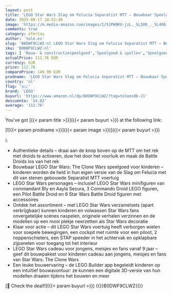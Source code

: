 ```yaml
---
layout: post
title: 'LEGO Star Wars Slag om Felucia Separatist MTT – Bouwbaar Speelgoed voor Kinderen met Speeder  2 Minifiguren en 10 Droid Figuren – Cadeau voor Jongens vanaf 9 Jaar en Fans van The Clone Wars – 75435'
date: 2025-09-17 10:52:40
image: 'https://m.media-amazon.com/images/I/51PW9KU-jzL._SL500_._SL400_.jpg'
comments: true
category: ofertas
author: 'tole.es'
slug: 'B0DWF9CLWZ-nl LEGO Star Wars Slag om Felucia Separatist MTT – Bouwbaar...'
sku: 'B0DWF9CLWZ-nl'
tags: [ 'Bouw- & constructiespeelgoed','Speelgoed & spellen','Speelgoedbouwsets','lego','🇳🇱', ]
actualPrice: 112.76 EUR
currency: EUR
price: 112.76
comparePrice: 149.99 EUR
prodname: 'LEGO Star Wars Slag om Felucia Separatist MTT – Bouwbaar Speelgoed voor Kinderen met Speeder  2 Minifiguren en 10 Droid Figuren – Cadeau voor Jongens vanaf 9 Jaar en Fans van The Clone Wars – 75435'
country: 'nl'
flag: '🇳🇱'
brand: 'LEGO'
buyurl: 'https://www.amazon.nl/dp/B0DWF9CLWZ/?tag=tolees0b-21'
descuento: '24.82'
average: '112.76'
---
```


You've got [{{< param title >}}]({{< param buyurl >}}) at the following link:

[![{{< param prodname >}}]({{< param image >}})]({{< param buyurl >}})

ℹ️:

- Authentieke details – draai aan de knop boven op de MTT om het rek met droids te activeren, duw het door het voorluik en maak de Battle Droids los van het rek
- Bouwbaar LEGO Star Wars: The Clone Wars speelgoed voor kinderen – kinderen worden de held in hun eigen versie van de Slag om Felucia met dit van stenen gebouwde Separatist MTT voertuig
- LEGO Star Wars personages – inclusief LEGO Star Wars minifiguren van commandant Bly en Aayla Secura, 3 Commando Droid LEGO figuren, een Pilot Battle Droid en 6 Star Wars Battle Droid figuren met accessoires
- Ontdek het assortiment – met LEGO Star Wars verzamelsets (apart verkrijgbaar) kunnen kinderen en volwassen Star Wars fans onvergetelijke scènes naspelen, originele verhalen verzinnen en de modellen op een mooi plekje neerzetten als Star Wars decoratie
- Klaar voor actie – dit LEGO Star Wars voertuig heeft verborgen wielen voor soepele bewegingen, een cockpit met ruimte voor een piloot, 2 noppenschieters, een STAP speeder in het achtervak en opklapbare zijpanelen voor toegang tot het interieur
- LEGO Star Wars cadeau voor jongens, meisjes en fans vanaf 9 jaar – geef dit bouwpakket voor kinderen cadeau aan jongens, meisjes en fans van Star Wars: The Clone Wars
- Een leuke bouwervaring – de LEGO Builder app begeleidt kinderen op een intuïtief bouwavontuur: ze kunnen een digitale 3D-versie van hun modellen draaien tijdens het bouwen en meer

[🛒 Check the deal!!]({{< param buyurl >}})
{{<world>}}B0DWF9CLWZ{{</world>}}
